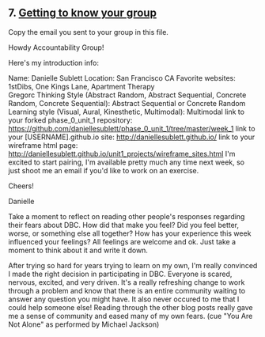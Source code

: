 ## 7. [Getting to know your group](7_get_to_know_your_group/readme.md)

Copy the email you sent to your group in this file.

<!-- Insert your response here  -->

Howdy Accountability Group!

Here's my introduction info:

Name: Danielle Sublett
Location: San Francisco CA
Favorite websites: 1stDibs, One Kings Lane, Apartment Therapy  
Gregorc Thinking Style (Abstract Random, Abstract Sequential, Concrete Random, Concrete Sequential): Abstract Sequential or Concrete Random
Learning style (Visual, Aural, Kinesthetic, Multimodal): Multimodal
link to your           forked phase_0_unit_1 repository: https://github.com/daniellesublett/phase_0_unit_1/tree/master/week_1
link to your [USERNAME].github.io site: http://daniellesublett.github.io/
link to your wireframe html page: http://daniellesublett.github.io/unit1_projects/wireframe_sites.html
I'm excited to start pairing, I'm available pretty much any time next week, so just shoot me an email if you'd like to work on an exercise.

Cheers!

Danielle



Take a moment to reflect on reading other people's responses regarding their fears about DBC. How did that make you feel? Did you feel better, worse, or something else all together? How has your experience this week influenced your feelings? All feelings are welcome and ok. Just take a moment to think about it and write it down. 

<!-- Insert your response here -->

After trying so hard for years trying to learn on my own, I'm really convinced I made the right decision in participating in DBC. Everyone is scared, nervous, excited, and very driven. It's a really refreshing change to work through a problem and know that there is an entire community waiting to answer any question you might have. It also never occured to me that I could help someone else! Reading through the other blog posts really gave me a sense of community and eased many of my own fears. (cue "You Are Not Alone" as performed by Michael Jackson)

